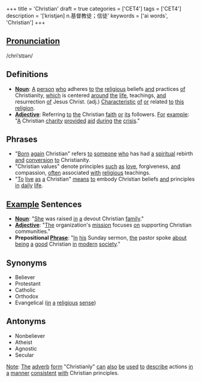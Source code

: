 +++
title = 'Christian'
draft = true
categories = ['CET4']
tags = ['CET4']
description = '[ˈkristjən] n.基督教徒；信徒'
keywords = ['ai words', 'Christian']
+++

## [Pronunciation](/post/pronunciation/)
/chriˈstɪən/

## Definitions
- **[Noun](/post/noun/)**: [A](/post/a/) [person](/post/person/) [who](/post/who/) adheres [to](/post/to/) [the](/post/the/) [religious](/post/religious/) beliefs [and](/post/and/) practices [of](/post/of/) Christianity, [which](/post/which/) is centered [around](/post/around/) [the](/post/the/) [life](/post/life/), teachings, [and](/post/and/) resurrection [of](/post/of/) Jesus Christ. (adj.) [Characteristic](/post/characteristic/) [of](/post/of/) [or](/post/or/) related [to](/post/to/) [this](/post/this/) [religion](/post/religion/).
- **[Adjective](/post/adjective/)**: Referring [to](/post/to/) [the](/post/the/) Christian [faith](/post/faith/) [or](/post/or/) [its](/post/its/) followers. [For](/post/for/) [example](/post/example/): "[A](/post/a/) Christian [charity](/post/charity/) [provided](/post/provided/) [aid](/post/aid/) [during](/post/during/) [the](/post/the/) [crisis](/post/crisis/)."

## Phrases
- "[Born](/post/born/) [again](/post/again/) Christian" refers [to](/post/to/) [someone](/post/someone/) [who](/post/who/) has had [a](/post/a/) [spiritual](/post/spiritual/) rebirth [and](/post/and/) [conversion](/post/conversion/) [to](/post/to/) Christianity.
- "Christian values" denote principles [such](/post/such/) [as](/post/as/) [love](/post/love/), forgiveness, [and](/post/and/) compassion, [often](/post/often/) associated [with](/post/with/) [religious](/post/religious/) teachings.
- "[To](/post/to/) [live](/post/live/) [as](/post/as/) [a](/post/a/) Christian" [means](/post/means/) [to](/post/to/) embody Christian beliefs [and](/post/and/) principles [in](/post/in/) [daily](/post/daily/) [life](/post/life/).

## [Example](/post/example/) Sentences
- **[Noun](/post/noun/)**: "[She](/post/she/) was raised [in](/post/in/) [a](/post/a/) devout Christian [family](/post/family/)."
- **[Adjective](/post/adjective/)**: "[The](/post/the/) organization's [mission](/post/mission/) focuses [on](/post/on/) supporting Christian communities."
- **Prepositional [Phrase](/post/phrase/)**: "[In](/post/in/) [his](/post/his/) Sunday sermon, [the](/post/the/) pastor spoke [about](/post/about/) [being](/post/being/) [a](/post/a/) [good](/post/good/) Christian [in](/post/in/) [modern](/post/modern/) [society](/post/society/)."

## Synonyms
- Believer
- Protestant
- Catholic
- Orthodox
- Evangelical ([in](/post/in/) [a](/post/a/) [religious](/post/religious/) [sense](/post/sense/))

## Antonyms
- Nonbeliever
- Atheist
- Agnostic
- Secular

[Note](/post/note/): [The](/post/the/) [adverb](/post/adverb/) [form](/post/form/) "Christianly" [can](/post/can/) [also](/post/also/) [be](/post/be/) [used](/post/used/) [to](/post/to/) [describe](/post/describe/) actions [in](/post/in/) [a](/post/a/) [manner](/post/manner/) [consistent](/post/consistent/) [with](/post/with/) Christian principles.
